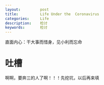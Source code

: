 ```yaml
---
layout:     	post
title:      	Life Under the  Coronavirus
categories: 	Life
description:   	检讨
keywords: 		检讨
---
```


直面内心：干大事而惜身，见小利而忘命

# 吐槽

啊啊，要奔三的人了啊！！！先挖坑，以后再来填

